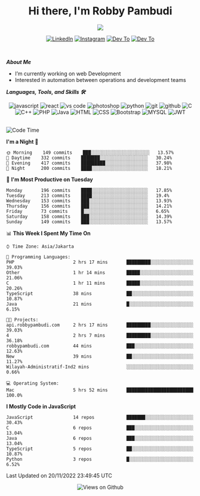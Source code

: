<div align="center">
   <h1>Hi there, I'm Robby Pambudi </h1>

<img src="https://pronoun.cyou/x/y?subject=He&object=Him&height=20"> 
</div>

<p align='center'>
   <a href="https://www.linkedin.com/in/robbypambudi" target="_blank"><img src="https://img.shields.io/badge/LinkedIn-0077B5?style=for-the-badge&logo=linkedin&logoColor=white" alt="LinkedIn"></a>
   <a href="https://www.instagram.com/robbypambudi" target="_blank"><img src="https://img.shields.io/badge/Instagram-E4405F?style=for-the-badge&logo=instagram&logoColor=white" alt="Instagram"></a>
   <a href="https://dev.to/robbypambudi" target="_blank"><img src="https://img.shields.io/badge/dev.to-0A0A0A?style=for-the-badge&logo=dev.to&logoColor=white" alt="Dev To"></a>
   <a href="https://www.facebook.com/robbyulungpambudi" target="_blank"><img src="https://img.shields.io/badge/Facebook-1877F2?style=for-the-badge&logo=facebook&logoColor=white" alt="Dev To"></a>

</p> <p>
<br>
   
***About Me***
   
- I’m currently working on web Development
- Interested in automation between operations and development teams
 
   
***Languages, Tools, and Skills 🛠***

   <div align="center">
   <img src="https://img.shields.io/badge/JavaScript-F7DF1E?style=for-the-badge&logo=javascript&logoColor=black" alt="javascript" />
      <img src="https://img.shields.io/badge/React-61DAFB?style=for-the-badge&logo=react&logoColor=black" alt="react" />
      <img src="https://img.shields.io/badge/vs%20code-007ACC?style=for-the-badge&logo=visual%20studio%20code&logoColor=white" alt="vs code" />
      <img src="https://img.shields.io/badge/adobe%20photoshop-31A8FF?style=for-the-badge&logo=adobe%20photoshop&logoColor=white" alt="photoshop" />
      <img src="https://img.shields.io/badge/python-3776AB?style=for-the-badge&logo=python&logoColor=white" alt="python" />
      <img src="https://img.shields.io/badge/Git-F05032?style=for-the-badge&logo=git&logoColor=white" alt="git" />
      <img src="https://img.shields.io/badge/GitHub-100000?style=for-the-badge&logo=github&logoColor=white" alt="github" />
      <img src="https://img.shields.io/badge/c-%2300599C.svg?style=for-the-badge&logo=c&logoColor=white" alt="C" />
      <img src="https://img.shields.io/badge/c++-%2300599C.svg?style=for-the-badge&logo=c%2B%2B&logoColor=white" alt="C++" />   
      <img src="https://img.shields.io/badge/PHP-777BB4?style=for-the-badge&logo=php&logoColor=white" alt="PHP" />
      <img src="https://img.shields.io/badge/Java-ED8B00?style=for-the-badge&logo=java&logoColor=white" alt="Java"/>
      <img src="https://img.shields.io/badge/HTML5-E34F26?style=for-the-badge&logo=html5&logoColor=white" alt="HTML" />
      <img src="https://img.shields.io/badge/CSS-239120?&style=for-the-badge&logo=css3&logoColor=white" alt ="CSS" />
      <img src="https://img.shields.io/badge/Bootstrap-563D7C?style=for-the-badge&logo=bootstrap&logoColor=white" alt="Bootstrap" />
      <img src="https://img.shields.io/badge/MySQL-00000F?style=for-the-badge&logo=mysql&logoColor=white" alt="MYSQL" />
      <img src="https://img.shields.io/badge/json%20web%20tokens-323330?style=for-the-badge&logo=json-web-tokens&logoColor=pink" alt="JWT" />
      
   </div><br>
   
<!--START_SECTION:waka-->
![Code Time](http://img.shields.io/badge/Code%20Time-197%20hrs%2043%20mins-blue)

**I'm a Night 🦉** 

```text
🌞 Morning    149 commits    ███░░░░░░░░░░░░░░░░░░░░░░   13.57% 
🌆 Daytime    332 commits    ███████░░░░░░░░░░░░░░░░░░   30.24% 
🌃 Evening    417 commits    █████████░░░░░░░░░░░░░░░░   37.98% 
🌙 Night      200 commits    ████░░░░░░░░░░░░░░░░░░░░░   18.21%

```
📅 **I'm Most Productive on Tuesday** 

```text
Monday       196 commits    ████░░░░░░░░░░░░░░░░░░░░░   17.85% 
Tuesday      213 commits    ████░░░░░░░░░░░░░░░░░░░░░   19.4% 
Wednesday    153 commits    ███░░░░░░░░░░░░░░░░░░░░░░   13.93% 
Thursday     156 commits    ███░░░░░░░░░░░░░░░░░░░░░░   14.21% 
Friday       73 commits     █░░░░░░░░░░░░░░░░░░░░░░░░   6.65% 
Saturday     158 commits    ███░░░░░░░░░░░░░░░░░░░░░░   14.39% 
Sunday       149 commits    ███░░░░░░░░░░░░░░░░░░░░░░   13.57%

```


📊 **This Week I Spent My Time On** 

```text
⌚︎ Time Zone: Asia/Jakarta

💬 Programming Languages: 
PHP                      2 hrs 17 mins       █████████░░░░░░░░░░░░░░░░   39.03% 
Other                    1 hr 14 mins        █████░░░░░░░░░░░░░░░░░░░░   21.06% 
C                        1 hr 11 mins        █████░░░░░░░░░░░░░░░░░░░░   20.26% 
TypeScript               38 mins             ██░░░░░░░░░░░░░░░░░░░░░░░   10.87% 
Java                     21 mins             █░░░░░░░░░░░░░░░░░░░░░░░░   6.15%

🐱‍💻 Projects: 
api.robbypambudi.com     2 hrs 17 mins       █████████░░░░░░░░░░░░░░░░   39.03% 
4                        2 hrs 7 mins        █████████░░░░░░░░░░░░░░░░   36.18% 
robbypambudi.com         44 mins             ███░░░░░░░░░░░░░░░░░░░░░░   12.63% 
New                      39 mins             ██░░░░░░░░░░░░░░░░░░░░░░░   11.27% 
Wilayah-Administratif-Ind2 mins              ░░░░░░░░░░░░░░░░░░░░░░░░░   0.66%

💻 Operating System: 
Mac                      5 hrs 52 mins       █████████████████████████   100.0%

```

**I Mostly Code in JavaScript** 

```text
JavaScript               14 repos            ███████░░░░░░░░░░░░░░░░░░   30.43% 
C                        6 repos             ███░░░░░░░░░░░░░░░░░░░░░░   13.04% 
Java                     6 repos             ███░░░░░░░░░░░░░░░░░░░░░░   13.04% 
TypeScript               5 repos             ██░░░░░░░░░░░░░░░░░░░░░░░   10.87% 
Python                   3 repos             █░░░░░░░░░░░░░░░░░░░░░░░░   6.52%

```



 Last Updated on 20/11/2022 23:49:45 UTC
<!--END_SECTION:waka-->

<div align="center">
<img src="https://komarev.com/ghpvc/?username=robbypambudi&color=green" alt="Views on Github" />
</div>

